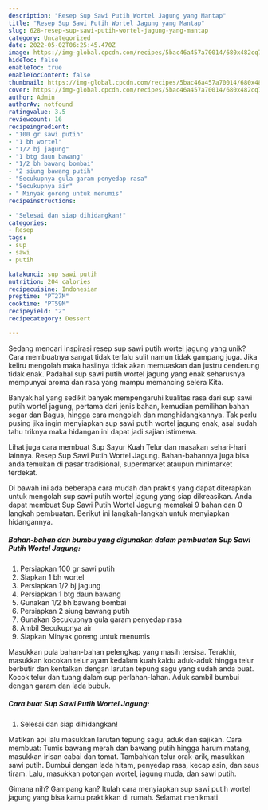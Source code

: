 ```yaml
---
description: "Resep Sup Sawi Putih Wortel Jagung yang Mantap"
title: "Resep Sup Sawi Putih Wortel Jagung yang Mantap"
slug: 628-resep-sup-sawi-putih-wortel-jagung-yang-mantap
category: Uncategorized
date: 2022-05-02T06:25:45.470Z
image: https://img-global.cpcdn.com/recipes/5bac46a457a70014/680x482cq70/sup-sawi-putih-wortel-jagung-foto-resep-utama.jpg
hideToc: false
enableToc: true
enableTocContent: false
thumbnail: https://img-global.cpcdn.com/recipes/5bac46a457a70014/680x482cq70/sup-sawi-putih-wortel-jagung-foto-resep-utama.jpg
cover: https://img-global.cpcdn.com/recipes/5bac46a457a70014/680x482cq70/sup-sawi-putih-wortel-jagung-foto-resep-utama.jpg
author: Admin
authorAv: notfound
ratingvalue: 3.5
reviewcount: 16
recipeingredient:
- "100 gr sawi putih"
- "1 bh wortel"
- "1/2 bj jagung"
- "1 btg daun bawang"
- "1/2 bh bawang bombai"
- "2 siung bawang putih"
- "Secukupnya gula garam penyedap rasa"
- "Secukupnya air"
- " Minyak goreng untuk menumis"
recipeinstructions:

- "Selesai dan siap dihidangkan!"
categories:
- Resep
tags:
- sup
- sawi
- putih

katakunci: sup sawi putih 
nutrition: 204 calories
recipecuisine: Indonesian
preptime: "PT27M"
cooktime: "PT59M"
recipeyield: "2"
recipecategory: Dessert

---
```





Sedang mencari inspirasi resep sup sawi putih wortel jagung yang unik? Cara membuatnya sangat tidak terlalu sulit namun tidak gampang juga. Jika keliru mengolah maka hasilnya tidak akan memuaskan dan justru cenderung tidak enak. Padahal sup sawi putih wortel jagung yang enak seharusnya mempunyai aroma dan rasa yang mampu memancing selera Kita.





Banyak hal yang sedikit banyak mempengaruhi kualitas rasa dari sup sawi putih wortel jagung, pertama dari jenis bahan, kemudian pemilihan bahan segar dan Bagus, hingga cara mengolah dan menghidangkannya. Tak perlu pusing jika ingin menyiapkan sup sawi putih wortel jagung enak,      asal sudah tahu triknya maka hidangan ini dapat jadi sajian istimewa.














Lihat juga cara membuat Sup Sayur Kuah Telur dan masakan sehari-hari lainnya. Resep Sup Sawi Putih Wortel Jagung. Bahan-bahannya juga bisa anda temukan di pasar tradisional, supermarket ataupun minimarket terdekat.






Di bawah ini ada beberapa cara mudah dan praktis yang dapat diterapkan untuk mengolah sup sawi putih wortel jagung yang siap dikreasikan. Anda dapat membuat Sup Sawi Putih Wortel Jagung memakai 9 bahan dan 0 langkah pembuatan. Berikut ini langkah-langkah untuk menyiapkan hidangannya.

<!--inarticleads1-->

##### Bahan-bahan dan bumbu yang digunakan dalam pembuatan Sup Sawi Putih Wortel Jagung:

1. Persiapkan 100 gr sawi putih
1. Siapkan 1 bh wortel
1. Persiapkan 1/2 bj jagung
1. Persiapkan 1 btg daun bawang
1. Gunakan 1/2 bh bawang bombai
1. Persiapkan 2 siung bawang putih
1. Gunakan Secukupnya gula garam penyedap rasa
1. Ambil Secukupnya air
1. Siapkan  Minyak goreng untuk menumis


Masukkan pula bahan-bahan pelengkap yang masih tersisa. Terakhir, masukkan kocokan telur ayam kedalam kuah kaldu aduk-aduk hingga telur berbutir dan kentalkan dengan larutan tepung sagu yang sudah anda buat. Kocok telur dan tuang dalam sup perlahan-lahan. Aduk sambil bumbui dengan garam dan lada bubuk. 

<!--inarticleads2-->

##### Cara buat Sup Sawi Putih Wortel Jagung:


1. Selesai dan siap dihidangkan!

Matikan api lalu masukkan larutan tepung sagu, aduk dan sajikan. Cara membuat: Tumis bawang merah dan bawang putih hingga harum matang, masukkan irisan cabai dan tomat. Tambahkan telur orak-arik, masukkan sawi putih. Bumbui dengan lada hitam, penyedap rasa, kecap asin, dan saus tiram. Lalu, masukkan potongan wortel, jagung muda, dan sawi putih. 

Gimana nih? Gampang kan? Itulah cara menyiapkan sup sawi putih wortel jagung yang bisa kamu praktikkan di rumah. Selamat menikmati
